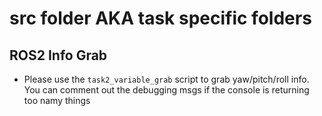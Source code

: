 # src folder AKA task specific folders

## ROS2 Info Grab

- Please use the `task2_variable_grab` script to grab yaw/pitch/roll info. You can comment out the debugging msgs if the console is returning too namy things
